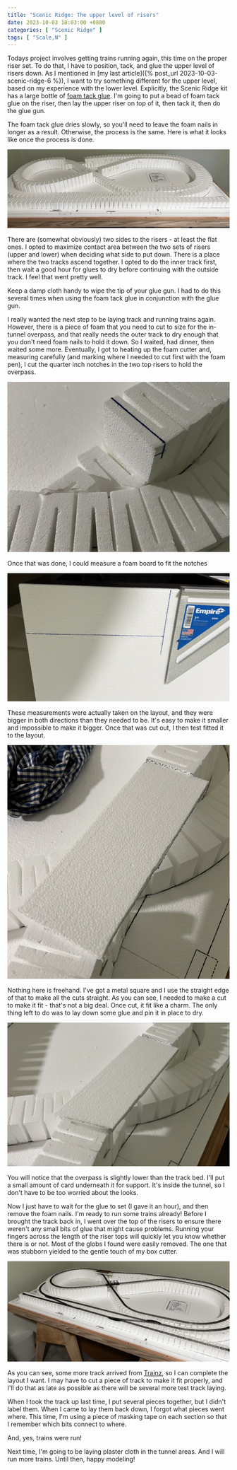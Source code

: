 ```yaml
---
title: "Scenic Ridge: The upper level of risers"
date: 2023-10-03 18:03:00 +0800
categories: [ "Scenic Ridge" ]
tags: [ "Scale,N" ]
---
```


Todays project involves getting trains running again, this time on the proper riser set. To do that, I have to position, tack, and glue the upper level of risers down. As I mentioned in [my last article]({% post_url 2023-10-03-scenic-ridge-6 %}), I want to try something different for the upper level, based on my experience with the lower level.  Explicitly, the Scenic Ridge kit has a large bottle of [foam tack glue](https://woodlandscenics.woodlandscenics.com/show/item/ST1444).  I'm going to put a bead of foam tack glue on the riser, then lay the upper riser on top of it, then tack it, then do the glue gun.

The foam tack glue dries slowly, so you'll need to leave the foam nails in longer as a result.  Otherwise, the process is the same.  Here is what it looks like once the process is done.

![The foam risers in place](/assets/2023/1004/img1.jpg)

There are (somewhat obviously) two sides to the risers - at least the flat ones.  I opted to maximize contact area between the two sets of risers (upper and lower) when deciding what side to put down.  There is a place where the two tracks ascend together.  I opted to do the inner track first, then wait a good hour for glues to dry before continuing with the outside track.  I feel that went pretty well.

Keep a damp cloth handy to wipe the tip of your glue gun.  I had to do this several times when using the foam tack glue in conjunction with the glue gun.

I really wanted the next step to be laying track and running trains again.  However, there is a piece of foam that you need to cut to size for the in-tunnel overpass, and that really needs the outer track to dry enough that you don't need foam nails to hold it down.  So I waited, had dinner, then waited some more.  Eventually, I got to heating up the foam cutter and, measuring carefully (and marking where I needed to cut first with the foam pen), I cut the quarter inch notches in the two top risers to hold the overpass.

![Cutting the notches for the overpass](/assets/2023/1004/img2.jpg)

Once that was done, I could measure a foam board to fit the notches

![Measuring the overpass](/assets/2023/1004/img3.jpg)

These measurements were actually taken on the layout, and they were bigger in both directions than they needed to be.  It's easy to make it smaller and impossible to make it bigger.  Once that was cut out, I then test fitted it to the layout.

![The first test fitting](/assets/2023/1004/img4.jpg)

Nothing here is freehand. I've got a metal square and I use the straight edge of that to make all the cuts straight. As you can see, I needed to make a cut to make it fit - that's not a big deal.  Once cut, it fit like a charm. The only thing left to do was to lay down some glue and pin it in place to dry.

![The overpass is installed](/assets/2023/1004/img5.jpg)

You will notice that the overpass is slightly lower than the track bed.  I'll put a small amount of card underneath it for support.  It's inside the tunnel, so I don't have to be too worried about the looks.

Now I just have to wait for the glue to set (I gave it an hour), and then remove the foam nails.  I'm ready to run some trains already!  Before I brought the track back in, I went over the top of the risers to ensure there weren't any small bits of glue that might cause problems.  Running your fingers across the length of the riser tops will quickly let you know whether there is or not.  Most of the globs I found were easily removed.  The one that was stubborn yielded to the gentle touch of my box cutter.

![The track is laid out](/assets/2023/1004/img6.jpg)

As you can see, some more track arrived from [Trainz](https://trainz.com), so I can complete the layout I want.  I may have to cut a piece of track to make it fit properly, and I'll do that as late as possible as there will be several more test track laying.

When I took the track up last time, I put several pieces together, but I didn't label them.  When I came to lay them back down, I forgot what pieces went where.  This time, I'm using a piece of masking tape on each section so that I remember which bits connect to where.

And, yes, trains were run!

Next time, I'm going to be laying plaster cloth in the tunnel areas. And I will run more trains.  Until then, happy modeling!
